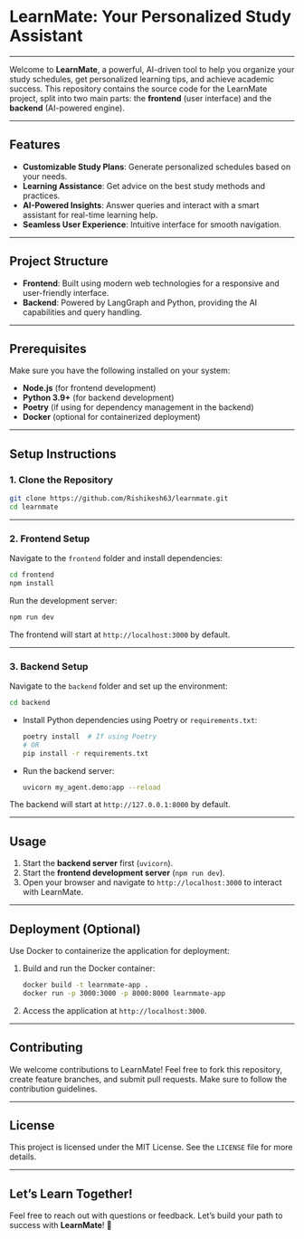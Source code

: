 # LearnMate: Your Personalized Study Assistant

---

Welcome to **LearnMate**, a powerful, AI-driven tool to help you organize your study schedules, get personalized learning tips, and achieve academic success. This repository contains the source code for the LearnMate project, split into two main parts: the **frontend** (user interface) and the **backend** (AI-powered engine).

---

## Features

- **Customizable Study Plans**: Generate personalized schedules based on your needs.
- **Learning Assistance**: Get advice on the best study methods and practices.
- **AI-Powered Insights**: Answer queries and interact with a smart assistant for real-time learning help.
- **Seamless User Experience**: Intuitive interface for smooth navigation.

---

## Project Structure

- **Frontend**: Built using modern web technologies for a responsive and user-friendly interface.
- **Backend**: Powered by LangGraph and Python, providing the AI capabilities and query handling.

---

## Prerequisites

Make sure you have the following installed on your system:

- **Node.js** (for frontend development)
- **Python 3.9+** (for backend development)
- **Poetry** (if using for dependency management in the backend)
- **Docker** (optional for containerized deployment)

---

## Setup Instructions

### 1. Clone the Repository

```bash
git clone https://github.com/Rishikesh63/learnmate.git
cd learnmate
```

---

### 2. Frontend Setup

Navigate to the `frontend` folder and install dependencies:

```bash
cd frontend
npm install
```

Run the development server:

```bash
npm run dev
```

The frontend will start at `http://localhost:3000` by default.

---

### 3. Backend Setup

Navigate to the `backend` folder and set up the environment:

```bash
cd backend
```

- Install Python dependencies using Poetry or `requirements.txt`:
  ```bash
  poetry install  # If using Poetry
  # OR
  pip install -r requirements.txt
  ```

- Run the backend server:
  ```bash
  uvicorn my_agent.demo:app --reload
  ```

The backend will start at `http://127.0.0.1:8000` by default.

---

## Usage

1. Start the **backend server** first (`uvicorn`).
2. Start the **frontend development server** (`npm run dev`).
3. Open your browser and navigate to `http://localhost:3000` to interact with LearnMate.

---

## Deployment (Optional)

Use Docker to containerize the application for deployment:

1. Build and run the Docker container:
   ```bash
   docker build -t learnmate-app .
   docker run -p 3000:3000 -p 8000:8000 learnmate-app
   ```

2. Access the application at `http://localhost:3000`.

---

## Contributing

We welcome contributions to LearnMate! Feel free to fork this repository, create feature branches, and submit pull requests. Make sure to follow the contribution guidelines.

---

## License

This project is licensed under the MIT License. See the `LICENSE` file for more details.

---

## Let’s Learn Together!

Feel free to reach out with questions or feedback. Let’s build your path to success with **LearnMate**! 🚀
